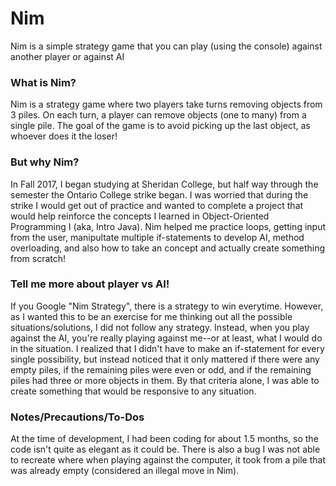 # Nim
Nim is a simple strategy game that you can play (using the console) against another player or against AI

### What is Nim?
Nim is a strategy game where two players take turns removing objects from 3 piles. On each turn, a player can remove objects (one to many) from a single pile. The goal of the game is to avoid picking up the last object, as whoever does it the loser! 

### But why Nim?
In Fall 2017, I began studying at Sheridan College, but half way through the semester the Ontario College strike began. I was worried that during the strike I would get out of practice and wanted to complete a project that would help reinforce the concepts I learned in Object-Oriented Programming I (aka, Intro Java). Nim helped me practice loops, getting input from the user, manipultate multiple if-statements to develop AI, method overloading, and also how to take an concept and actually create something from scratch!

### Tell me more about player vs AI!
If you Google "Nim Strategy", there is a strategy to win everytime. However, as I wanted this to be an exercise for me thinking out all the possible situations/solutions, I did not follow any strategy. Instead, when you play against the AI, you're really playing against me--or at least, what I would do in the situation. I realized that I didn't have to make an if-statement for every single possibility, but instead noticed that it only mattered if there were any empty piles, if the remaining piles were even or odd, and if the remaining piles had three or more objects in them. By that criteria alone, I was able to create something that would be responsive to any situation.

### Notes/Precautions/To-Dos
At the time of development, I had been coding for about 1.5 months, so the code isn't quite as elegant as it could be. There is also a bug I was not able to recreate where when playing against the computer, it took from a pile that was already empty (considered an illegal move in Nim). 
